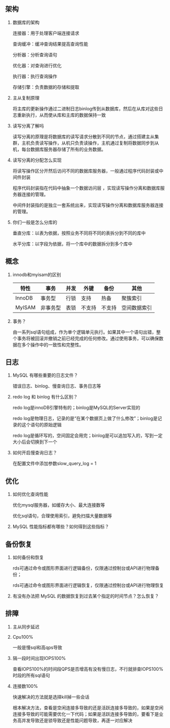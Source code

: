 ## 架构

1. 数据库的架构

   连接器：用于处理客户端连接请求

   查询缓冲：缓冲查询结果提高查询性能

   分析器：分析查询语句

   优化器：对查询进行优化

   执行器：执行查询操作

   存储引擎：负责数据的存储和提取

2. 主从复制原理

   将主库的更新操作通过二进制日志binlog传到从数据库，然后在从库对这些日志重新执行，从而使从库和主库的数据保持一致

3. 读写分离了解吗

   读写分离的原理是将数据库的读写请求分散到不同的节点，通过搭建主从集群，主机负责读写操作，从机只负责读操作，主机通过复制将数据同步到从机，每台数据库服务器存储了所有的业务数据。

4. 读写分离的分配怎么实现

   将读写操作区分开然后访问不同的数据库服务器，一般通过程序代码封装或中间件封装

   程序代码封装指在代码中抽象一个数据访问层 ，实现读写操作分离和数据库服务器连接的管理。

   中间件封装指的是独立一套系统出来，实现读写操作分离和数据库服务器连接的管理。
   
5. 你们一般是怎么分库的

   垂直分库：以表为依据，按照业务不同将不同的表拆分到不同的库中

   水平分库：以字段为依据，将一个库中的数据拆分到多个库中

## 概念

1. innodb和myisam的区别

   | 特性   | 事务     | 并发 | 外键   | 备份   | 其他         |
   | ------ | -------- | ---- | ------ | ------ | ------------ |
   | InnoDB | 事务型   | 行锁 | 支持   | 热备   | 聚簇索引     |
   | MyISAM | 非事务型 | 表锁 | 不支持 | 不支持 | 空间数据索引 |

2. 事务？

   由一系列sql语句组成，作为单个逻辑单元执行。如果其中一个语句出错，整个事务将被回滚并撤销之前已经完成的任何修改。通过使用事务，可以确保数据在多个操作中的一致性和完整性。

## 日志

1. MySQL 有哪些重要的日志文件？

   错误日志、binlog、慢查询日志、事务日志等

2. redo log 和 binlog 有什么区别？

   redo log是innoDB引擎特有的；binlog是MySQL的Server实现的

   redo log是物理日志，记录的是“在某个数据页上做了什么修改”；binlog是记录的这个语句的原始逻辑

   redo log是循环写的，空间固定会用完；binlog是可以追加写入的，写到一定大小后会切换到下一个

3. 如何开启慢查询日志？

   在配置文件中添加参数slow_query_log = 1

## 优化

1. 如何优化查询性能

   优化mysql服务器，如缓存大小、最大连接数等

   优化sql语句，合理使用索引，避免扫描大量数据等

2. MySQL 性能指标都有哪些？如何得到这些指标？

## 备份恢复

1. 如何备份和恢复

   rds可通过命令或图形界面进行逻辑备份，仅限通过控制台或API进行物理备份；

   rds可通过命令或图形界面进行逻辑恢复，仅限通过控制台或API进行物理恢复

2. 有没有办法把 MySQL 的数据恢复到过去某个指定的时间节点？怎么恢复？

## 排障

1. 主从同步延迟

   

2. Cpu100%

   一般是慢sql和高qps导致

3. 隔一段时间出现IOPS100%

   查看IOPS100%的时间段QPS是否增高有没有慢日志，不行就排查IOPS100%时段的所有sql语句

4. 连接数100%

   快速解决的方法就是选择kill掉一些会话

   根本解决方法，查看是空闲连接多导致的还是活跃连接多导致的，如果是空闲连接多导致的可能需要优化一下代码；如果是活跃连接多导致的，要看下是业务高并发导致还是锁导致还是性能问题导致，再逐一对应解决